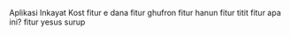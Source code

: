 Aplikasi Inkayat Kost
fitur e dana
fitur ghufron
fitur hanun
fitur titit
fitur apa ini?
fitur yesus
surup